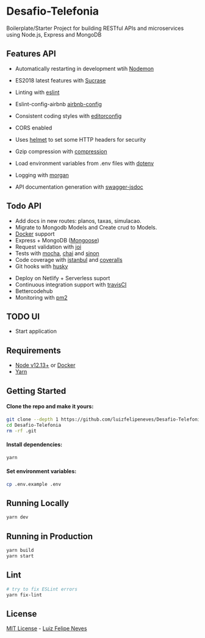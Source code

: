 # Desafio-Telefonia

Boilerplate/Starter Project for building RESTful APIs and microservices using Node.js, Express and MongoDB

## Features API

- Automatically restarting in development wtih [Nodemon](https://www.npmjs.com/package/nodemon)
- ES2018 latest features with [Sucrase](https://www.npmjs.com/package/sucrase)
- Linting with [eslint](http://eslint.org)
- Eslint-config-airbnb [airbnb-config](https://www.npmjs.com/package/eslint-config-airbnb)
- Consistent coding styles with [editorconfig](http://editorconfig.org)

- CORS enabled
- Uses [helmet](https://github.com/helmetjs/helmet) to set some HTTP headers for security
- Gzip compression with [compression](https://github.com/expressjs/compression)
- Load environment variables from .env files with [dotenv](https://www.npmjs.com/package/dotenv)
- Logging with [morgan](https://github.com/expressjs/morgan)

* API documentation generation with [swagger-jsdoc](https://www.npmjs.com/package/swagger-jsdoc)

## Todo API

- Add docs in new routes: planos, taxas, simulacao.
- Migrate to Mongodb Models and Create crud to Models.
- [Docker](https://www.docker.com/) support
- Express + MongoDB ([Mongoose](http://mongoosejs.com/))
- Request validation with [joi](https://github.com/hapijs/joi)
- Tests with [mocha](https://mochajs.org), [chai](http://chaijs.com) and [sinon](http://sinonjs.org)
- Code coverage with [istanbul](https://istanbul.js.org) and [coveralls](https://coveralls.io)
- Git hooks with [husky](https://github.com/typicode/husky)

* Deploy on Netlify + Serverless suport
* Continuous integration support with [travisCI](https://travis-ci.org)
* Bettercodehub
* Monitoring with [pm2](https://github.com/Unitech/pm2)

## TODO UI

- Start application

## Requirements

- [Node v12.13+](https://nodejs.org/en/download/current/) or [Docker](https://www.docker.com/)
- [Yarn](https://yarnpkg.com/en/docs/install)

## Getting Started

#### Clone the repo and make it yours:

```bash
git clone --depth 1 https://github.com/luizfelipeneves/Desafio-Telefonia
cd Desafio-Telefonia
rm -rf .git
```

#### Install dependencies:

```bash
yarn
```

#### Set environment variables:

```bash
cp .env.example .env
```

## Running Locally

```bash
yarn dev
```

## Running in Production

```bash
yarn build
yarn start
```

## Lint

```bash
# try to fix ESLint errors
yarn fix-lint
```

## License

[MIT License](README.md) - [Luiz Felipe Neves](https://github.com/luizfelipeneves)
